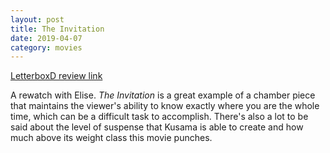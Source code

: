 ```yaml
---
layout: post
title: The Invitation
date: 2019-04-07
category: movies
---
```

 
[LetterboxD review link](https://letterboxd.com/samarthbhaskar/film/the-invitation-2015/2/)

A rewatch with Elise. <em>The Invitation</em> is a great example of a chamber piece that maintains the viewer's ability to know exactly where you are the whole time, which can be a difficult task to accomplish. There's also a lot to be said about the level of suspense that Kusama is able to create and how much above its weight class this movie punches.